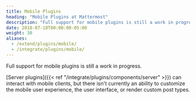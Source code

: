 ```yaml
---
title: Mobile Plugins
heading: "Mobile Plugins at Mattermost"
description: "Full support for mobile plugins is still a work in progress. See where things stand and learn what you can do."
date: 2018-07-10T00:00:00-05:00
weight: 30
aliases:
  - /extend/plugins/mobile/
  - /integrate/plugins/mobile/
---
```


Full support for mobile plugins is still a work in progress.

[Server plugins]({{< ref "/integrate/plugins/components/server" >}}) can interact with mobile clients, but there isn't currently an ability to customize the mobile user experience, the user interface, or render custom post types.
